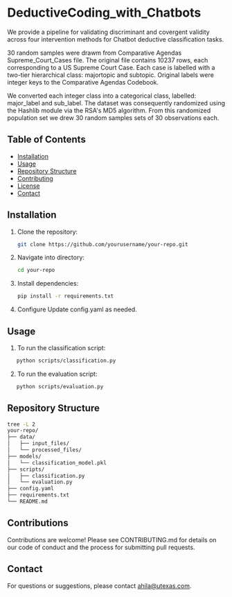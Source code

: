 # DeductiveCoding_with_Chatbots
We provide a pipeline for validating discriminant and covergent validity across four intervention methods for Chatbot deductive classification tasks.

30 random samples were drawm from Comparative Agendas Supreme_Court_Cases file. The original file contains 10237 rows, each corresponding to a US Supreme Court Case. 
Each case is labelled with a two-tier hierarchical class: majortopic and subtopic. Original labels were integer keys to the Comparative Agendas Codebook. 

We converted each integer class into a categorical class, labelled: major_label and sub_label. The dataset was consequently randomized using the Hashlib module via the RSA's MD5 algorithm. 
From this randomized population set we drew 30 random samples sets of 30 observations each. 

## Table of Contents
- [Installation](#installation)
- [Usage](#usage)
- [Repository Structure](#repository-structure)
- [Contributing](#contributing)
- [License](#license)
- [Contact](#contact)

## Installation
1. Clone the repository:
   ```bash
   git clone https://github.com/yourusername/your-repo.git
2. Navigate into directory:
   ```bash
   cd your-repo
3. Install dependencies:
   ```bash
   pip install -r requirements.txt
4. Configure
   Update config.yaml as needed.  

## Usage
1. To run the classification script:
```bash
   python scripts/classification.py
```
2. To run the evaluation script:
```bash
   python scripts/evaluation.py 
```

## Repository Structure
   ```bash
   tree -L 2
   your-repo/
   ├── data/
   │   ├── input_files/
   │   └── processed_files/
   ├── models/
   │   └── classification_model.pkl
   ├── scripts/
   │   ├── classification.py
   │   └── evaluation.py
   ├── config.yaml
   ├── requirements.txt
   └── README.md
   ```

## Contributions
Contributions are welcome! Please see CONTRIBUTING.md for details on our code of conduct and the process for submitting pull requests.

## Contact 
For questions or suggestions, please contact ahila@utexas.com.
